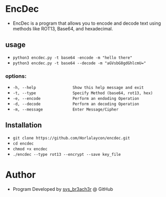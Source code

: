 # EncDec
- EncDec is a program that allows you to encode and decode text using methods like ROT13, Base64, and hexadecimal.

## usage
- ```python3 encdec.py -t base64 -encode -m "hello there"```
- ```python3 encdec.py -t base64 --decode -m "aGVsbG8gdGhlcmU="```

### options:
- ```-h, --help            	   Show this help message and exit```
- ```-t, --type                Specify Method (base64, rot13, hex)```
- ```-e, --encode			   Perform an endoding Operation```
- ```-d, --decode     	       Perform an decoding Operation```
- ```-m, --message			   Enter Message/Cipher ```

## Installation
- ```git clone https://github.com/Horlalaycon/encdec.git```
- ```cd encdec```
- ```chmod +x encdec```
- ```./encdec --type rot13 --encrypt --save key_file```

# Author
- Program Developed by <a href="https://github.com/Horlalaycon">sys_br3ach3r</a> @ GitHub
